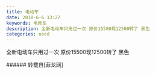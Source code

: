 ```yaml
---
title: 电动车
date: 2018-6-6 13:27
keywords: 电动车
description: 全新电动车只用过一次 原价15500现12500转了 黑色
categories: used
---
```

<td class="t_f" id="postmessage_1395674">

全新电动车只用过一次 原价15500现12500转了 黑色<br/>
<img alt="" border="0" class="zoom" data-cf-modified-b6b00054004351c66a20b80a-="" file="http://www.flw.ph/data/appbyme/upload/image/201806/06/VsVIsIBZvHTE.jpg" id="aimg_cMHTI" lazyloadthumb="1" onclick="" onmouseover="" src="http://www.flw.ph/data/appbyme/upload/image/201806/06/VsVIsIBZvHTE.jpg"/><br/>
</td>
###### 转载自[菲龙网]
